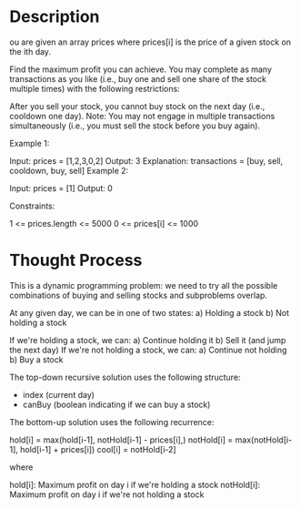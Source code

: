 # Description

ou are given an array prices where prices[i] is the price of a given stock on the ith day.

Find the maximum profit you can achieve. You may complete as many transactions as you like (i.e., buy one and sell one share of the stock multiple times) with the following restrictions:

After you sell your stock, you cannot buy stock on the next day (i.e., cooldown one day).
Note: You may not engage in multiple transactions simultaneously (i.e., you must sell the stock before you buy again).

 

Example 1:

Input: prices = [1,2,3,0,2]
Output: 3
Explanation: transactions = [buy, sell, cooldown, buy, sell]
Example 2:

Input: prices = [1]
Output: 0
 

Constraints:

1 <= prices.length <= 5000
0 <= prices[i] <= 1000

# Thought Process

This is a dynamic programming problem: we need to try all the possible combinations of buying and selling stocks and subproblems overlap.

At any given day, we can be in one of two states:
a) Holding a stock
b) Not holding a stock

If we're holding a stock, we can:
a) Continue holding it
b) Sell it (and jump the next day)
If we're not holding a stock, we can:
a) Continue not holding
b) Buy a stock

The top-down recursive solution uses the following structure:

- index (current day)
- canBuy (boolean indicating if we can buy a stock)

The bottom-up solution uses the following recurrence:

hold[i] = max(hold[i-1], notHold[i-1] - prices[i],)
notHold[i] = max(notHold[i-1], hold[i-1] + prices[i])
cool[i] = notHold[i-2]

where

hold[i]: Maximum profit on day i if we're holding a stock
notHold[i]: Maximum profit on day i if we're not holding a stock
